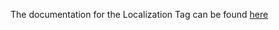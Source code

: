 The documentation for the Localization Tag can be found [here](https://assist-iot-enablers-documentation.readthedocs.io/en/latest/index.html) 